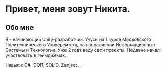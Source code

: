 # Привет, меня зовут Никита.

## Обо мне

Я - начинающий Unity-разработчик. Учусь на 1 курсе Московского Политехнического Университета, на направлении Информационные Системы и Технологии.
Уже 2 года веду свои проекты. Недавно начал участвовать в геймджемах.

Навыки: С#, ООП, SOLID, Zenject ...